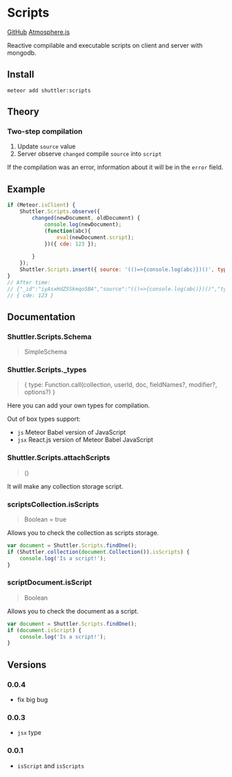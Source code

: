 # Scripts

[GitHub](https://github.com/meteor-shuttler/scripts) [Atmosphere.js](atmospherejs.com/shuttler/scripts)

Reactive compilable and executable scripts on client and server with mongodb.

## Install

```
meteor add shuttler:scripts
```

## Theory

### Two-step compilation

1. Update `source` value
2. Server observe `changed` compile `source` into `script`

If the compilation was an error, information about it will be in the `error` field.

## Example

```js
if (Meteor.isClient) {
	Shuttler.Scripts.observe({
		changed(newDocument, oldDocument) {
			console.log(newDocument);
			(function(abc){
				eval(newDocument.script);
			})({ cde: 123 });
			
		}
	});
	Shuttler.Scripts.insert({ source: '(()=>{console.log(abc)})()', type: 'js' });
}
// After time:
// {"_id":"iyAsxHdZ5Skmqo5BA","source":"(()=>{console.log(abc)})()","type":"js","script":"(function () {↵  console.log(abc);↵})();"}
// { cde: 123 }
```

## Documentation

### Shuttler.Scripts.Schema
> SimpleSchema

### Shuttler.Scripts._types
> { type: Function.call(collection, userId, doc, fieldNames?, modifier?, options?) }

Here you can add your own types for compilation.

Out of box types support:

* `js` Meteor Babel version of JavaScript
* `jsx` React.js version of Meteor Babel JavaScript

### Shuttler.Scripts.attachScripts
> ()

It will make any collection storage script.

### scriptsCollection.isScripts
> Boolean = true

Allows you to check the collection as scripts storage.

```js
var document = Shuttler.Scripts.findOne();
if (Shuttler.collection(document.Collection()).isScripts) {
	console.log('Is a script!');
}
```

### scriptDocument.isScript
> Boolean

Allows you to check the document as a script.

```js
var document = Shuttler.Scripts.findOne();
if (document.isScript) {
	console.log('Is a script!');
}
```

## Versions

### 0.0.4
* fix big bug

### 0.0.3
* `jsx` type

### 0.0.1
* `isScript` and `isScripts`